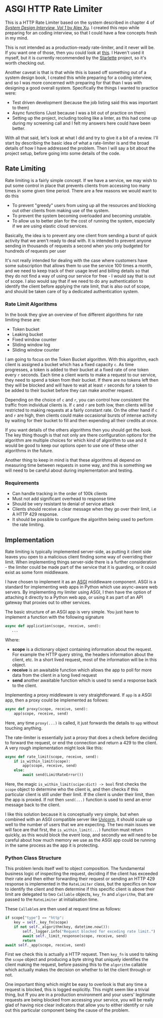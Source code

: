 # ASGI HTTP Rate Limiter

This is a HTTP Rate Limiter based on the system described in chapter 4 of
[_System Design Interview, Vol 1_ by Alex Xu](https://openlibrary.org/books/OL30260884M/System_Design_Interview_-_an_Insider's_Guide_Second_Edition). I created this repo while
preparing for an coding interview, so that I could have a few concepts
fresh in my mind.

This is not intended as a production-ready
rate-limiter, and it never will be. If you want one of those, then you
could look at [this](https://github.com/abersheeran/asgi-ratelimit). I
Haven't used it myself, but it is currently recommended by the
[Starlette](https://github.com/encode/starlette) project, so it's worth
checking out.

Another caveat is that is that while this is based off something out
of a system design book, I created this while preparing for a coding
interview, and so I was more concerned with preparing for that than
I was with designing a good overall system. Specifically the things I
wanted to practice were:

 * Test driven development (because the job listing said this was important to
   them)
 * Async functions (Just because I was a bit out of practice on them)
 * Setting up the project, including tooling like a linter, as this
   had come up during my screening call and I felt my answers here could
   have been better.

With all that said, let's look at what I did and try to give it a bit of a
review. I'll start by describing the basic idea of what a rate-limiter is and
the broad details of how I have addressed the problem. Then I will say a bit
about the project setup, before going into some details of the code.

## Rate Limiting
Rate limiting is a fairly simple concept. If we have a service, we may wish to
put some control in place that prevents clients from accessing too many times
in some given time period. There are a few reasons we would want to do this
  * To prevent "greedy" users from using up all the resources and blocking
    out other clients from making use of the system.
  * To prevent the system becoming overloaded and becoming unstable.
  * To allow us to better plan for the cost of running the system, especially
    if we are using elastic cloud services.

Basically, the idea is to prevent any one client from sending a burst of quick
activity that we aren't ready to deal with. It is intended to prevent anyone
sending in thousands of requests a second when you only budgeted for hundreds
of requests per user

It's not really intended for dealing with the case where customers have some
subscription that allows them to use the service 100 times a month, and we
need to keep track of their usage level and billing details so that they do
not find a way of using our service for free - I would say that is out of
scope. I also would say that if we need to do any authentication to identify
the client before applying the rate limit, that is also out of scope, and
should be taken care of by a dedicated authentication system.

### Rate Limit Algorithms
In the book they give an overview of five different algorithms for rate
limiting these are:
   * Token bucket
   * Leaking bucket
   * Fixed window counter
   * Sliding window log
   * Sliding window counter

I am going to focus on the Token Bucket algorithm. With this algorithm,
each client is assigned a bucket which has a fixed capacity `c`. As time
progresses, a token is added to their bucket at a fixed rate of one token
every `r` seconds. Each time a client wants to make a request to our service,
they need to spend a token from their bucket. If there are no tokens left
then they will be blocked and will have to wait at least `r` seconds for a
token to be added to their bucket before they can make another request.

Depending on the choice of `c` and `r`, you can control how consistent
the traffic from individual clients is. If `c` and `r` are both low, then
clients will be restricted to making requests at a fairly constant rate.
On the other hand if `c` and `r` are high, then clients could make occasional
bursts of intense activity by waiting for their bucket to fill and then
expending all their credits at once.


If you want details of the others algorithms then you should get the book.
The key thing though is that not only are there configuration options
for the algorithm are multiple choices for which kind of algorithm to use
and it would be good to keep our options open to use one of these other
algorithms in the future.

Another thing to keep in mind is that these algorithms all depend on measuring
time between requests in some way, and this is something we will need to be
careful about during implementation and testing.

### Requirements
  * Can handle tracking in the order of 100k clients
  * Must not add significant overhead to response time
  * Should be very resistant to denial of service attack
  * Clients should receive a clear message when they go over their limit, i.e
    A HTTP 429 response.
  * It should be possible to configure the algorithm being used to perform the
    rate limiting.

## Implementation

Rate limiting is typically implemented server-side, as putting it client
side leaves you open to a malicious client finding some way of overriding
their limit. When implementing things server-side there is a further
consideration - the limiter could be made part of the service that it is
guarding, or it could exist as some form middleware.


I have chosen to implement it as an
[ASGI](https://asgi.readthedocs.io/en/latest/) middleware component. ASGI
is a standard for implementing web apps in Python which use async-aware
web servers. By implementing my limiter using ASGI, I then have the option of
attaching it directly to a Python web app, or using it as part of an API
gateway that proxies out to other services.

The basic structure of an ASGI app is very simple. You just have to
implement a function with the following signature

```Python
async def application(scope, receive, send):
   ...
```

Where:
  * **scope** is a dictionary object containing information about
    the request. For example the HTTP query string, the headers
    information about the client, etc. In a short lived request,
    most of the information will be in this object.
  * **receive** is an awaitable function which allows the app
    to poll for more data from the client in a long lived request
  * **send** another awaitable function which is used to send a
    response back to the client.

Implementing a proxy middleware is very straightforward. If `app` is
a ASGI app, then a proxy could be implemented as follows:

```Python
async def proxy(scope, receive, send):
    app(scope, receive, send)
```

Here, any time `proxy(...)` is called, it just forwards the details to `app`
without touching anything.

The rate-limiter is essentially just a proxy that does a check before deciding
to forward the request, or end the connection and return a 429 to the client. A
very rough implementation might look like this:

```Python
async def rate_limit(scope, receive, send):
    if is_within_limit(scope):
        app(scope, receive, send)
    else:
        await send(LimitRateError())
```

Here, the magic `is_within_limit(scipe:dict) -> bool` first checks the `scope`
object to determine who the client is, and then checks if this particular
client is still under their limit. If the client is under their limit, then the
app is proxied. If not then `send(...)` function is used to send an error message
back to the client.

I like this solution because it is conceptually very simple, but when combined
with an ASGI compatible server like [Uvicorn](https://www.uvicorn.org/), it
should scale up well to the number of users that we are expecting. The two main
issues we will face are that first, the `is_within_limit(...)` function must
return quickly, as this would block the event loop, and secondly we will need
to be careful about how much memory we use as the ASGI app could be running in
the same process as the app it is protecting.

### Python Class Structure
This problem lends itself well to object composition. The fundamental business
logic of inspecting the request, deciding if the client has exceeded their rate
and then either forwarding their request or sending an HTTP 429 response is
implemented in the `RateLimiter` class, but the specifics on _how_ to identify
the client and then determine if this specific client is above their limit are
delegated to two `Callable` objects, `key_fn` and `algorithm`, that are passed
to the `RateLimiter` at initialisation time.

These `Callable`s are then used at request time as follows:

```Python
if scope["type"] == "http":
    key = self._key_fn(scope)
    if not self._algorithm(key, datetime.now()):
        self._logger.info("Request blocked for exceding rate limit.")
        await self._limit_response(scope, receive, send)
        return
await self._app(scope, receive, send)
```

First we check this is actually a HTTP request. Then `key_fn` is used to
taking the `scope` object and producing a byte string that uniquely identifies
the client making the request, before passing this to the `algorithm` callable
which actually makes the decision on whether to let the client through or not.

One important thing which might be easy to overlook is that any time a request
is blocked, this is logged explicitly. This might seem like a trivial thing,
but ff you are in a production environment and your users' legitimate requests
are being blocked from accessing your service, you will be really glad of
having nice clear indicators that allow you to either identify or rule out this
particular component being the cause of the problem.

